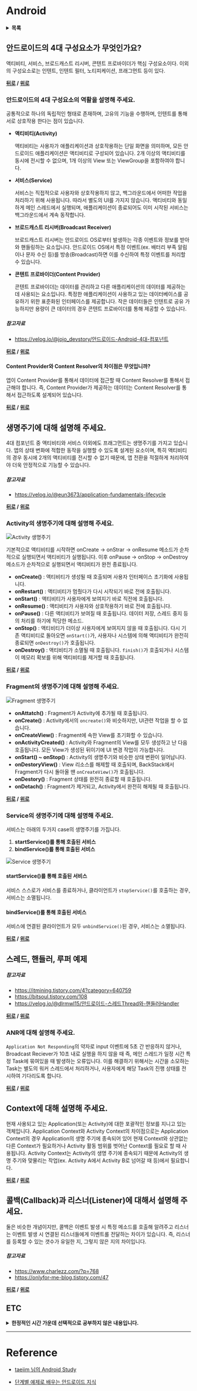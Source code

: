# Android

<details>
<summary><strong>목록</strong></summary>
<div markdown = "1">

- [안드로이드의 4대 구성요소가 무엇인가요?](#안드로이드의-4대-구성요소가-무엇인가요)
    * [안드로이드의 4대 구성요소의 역활을 설명해 주세요.](#안드로이드의-4대-구성요소의-역활을-설명해-주세요)
        + [Content Provider와 Content Resolver의 차이점은 무엇입니까?](#content-provider와-content-resolver의-차이점은-무엇입니까)
- [생명주기에 대해 설명해 주세요.](#생명주기에-대해-설명해-주세요)
    * [Activity의 생명주기에 대해 설명해 주세요.](#activity의-생명주기에-대해-설명해-주세요)
    * [Fragment의 생명주기에 대해 설명해 주세요.](#fragment의-생명주기에-대해-설명해-주세요)
    * [Service의 생명주기에 대해 설명해 주세요.](#service의-생명주기에-대해-설명해-주세요)
- [스레드, 핸들러, 루퍼 예제](#스레드-핸들러-루퍼-예제)
    * [ANR에 대해 설명해 주세요.](#anr에-대해-설명해-주세요)
- [Context에 대해 설명해 주세요.](#context에-대해-설명해-주세요)
- [콜백(Callback)과 리스너(Listener)에 대해서 설명해 주세요.](#콜백callback과-리스너listener에-대해서-설명해-주세요)

</div>
</details>

## 안드로이드의 4대 구성요소가 무엇인가요?

액티비티, 서비스, 브로드캐스트 리시버, 콘텐트 프로바이더가 핵심 구성요소이다.
이외의 구성요소로는 인텐트, 인텐트 필터, 노티피케이션, 프래그먼트 등이 있다.

**[뒤로](https://github.com/tini-min/Tech-Interview) / [위로](#android)**

### 안드로이드의 4대 구성요소의 역활을 설명해 주세요.

공통적으로 하나의 독립적인 형태로 존재하며, 고유의 기능을 수행하며, 인텐트를 통해 서로 상호작용 한다는 점이 있습니다.

- **액티비티(Activity)**

    액티비티는 사용자가 애플리케이션과 상호작용하는 단일 화면을 의미하며, 모든 안드로이드 애플리케이션은 액티비티로 구성되어 있습니다. 2개 이상의 액티비티를 동시에 전시할 수 없으며, 1개 이상의 View 또는 ViewGroup을 포함하여야 합니다.

- **서비스(Service)**

    서비스는 직접적으로 사용자와 상호작용하지 않고, 백그라운드에서 어떠한 작업을 처리하기 위해 사용됩니다. 따라서 별도의 UI를 가지지 않습니다. 액티비티와 동일하게 메인 스레드에서 실행되며, 애플리케이션이 종료되어도 이미 시작된 서비스는 백그라운드에서 계속 동작합니다.

- **브로드캐스트 리시버(Broadcast Receiver)**

    브로드캐스트 리시버는 안드로이드 OS로부터 발생하는 각종 이벤트와 정보를 받아와 핸들링하는 요소입니다. 안드로이드 OS에서 특정 이벤트(ex. 배터리 부족 알림이나 문자 수신 등)를 방송(Broadcast)하면 이를 수신하여 특정 이벤트를 처리할 수 있습니다.

- **콘텐트 프로바이더(Content Provider)**

    콘텐트 프로바이더는 데이터를 관리하고 다른 애플리케이션의 데이터를 제공하는 데 사용되는 요소입니다. 특정한 애플리케이션이 사용하고 있는 데이터베이스를 공유하기 위한 표준화된 인터페이스를 제공합니다. 작은 데이터들은 인텐트로 공유 가능하지만 용량이 큰 데이터의 경우 콘텐트 프로바이더를 통해 제공할 수 있습니다.

##### 참고자료

- https://velog.io/@jojo_devstory/안드로이드-Android-4대-컴포넌트

**[뒤로](https://github.com/tini-min/Tech-Interview) / [위로](#android)**

#### Content Provider와 Content Resolver의 차이점은 무엇입니까?

 앱이 Content Provider를 통해서 데이터에 접근할 때 Content Resolver를 통해서 접근해야 합니다. 즉, Content Provider가 제공하는 데이터는 Content Resolver를 통해서 접근하도록 설계되어 있습니다.

**[뒤로](https://github.com/tini-min/Tech-Interview) / [위로](#android)**

## 생명주기에 대해 설명해 주세요.

4대 컴포넌트 중 액티비티와 서비스 이외에도 프래그먼트는 생명주기를 가지고 있습니다. 앱의 상태 변화에 적합한 동작을 실행할 수 있도록 설계된 요소이며, 특히 액티비티의 경우 동시에 2개의 액티비티를 전시할 수 없기 때문에, 앱 전환을 적절하게 처리하여야 더욱 안정적으로 기능할 수 있습니다.

##### 참고자료

- https://velog.io/@eun3673/application-fundamentals-lifecycle

**[뒤로](https://github.com/tini-min/Tech-Interview) / [위로](#android)**

### Activity의 생명주기에 대해 설명해 주세요.

![Activity 생명주기](./img/Activity%20생명주기.png)

기본적으로 액티비티를 시작하면 onCreate -> onStrar -> onResume 메소드가 순차적으로 실행되면서 액티비티가 실행됩니다. 이후 onPause -> onStop -> onDestroy 메소드가 순차적으로 실행되면서 액티비티가 완전 종료됩니다.

- **onCreate()** : 액티비티가 생성될 때 호출되며 사용자 인터페이스 초기화에 사용됩니다.
- **onRestart()** : 액티비티가 멈췄다가 다시 시작되기 바로 전에 호출됩니다.
- **onStart()** : 액티비티가 사용자에게 보여지기 바로 직전에 호출됩니다.
- **onResume()** : 액티비티가 사용자와 상호작용하기 바로 전에 호출됩니다.
- **onPause()** : 다른 액티비티가 보여질 때 호출됩니다. 데이터 저장, 스레드 중지 등의 처리를 하기에 적당한 메소드.
- **onStop()** : 액티비티가 더이상 사용자에게 보여지지 않을 때 호출됩니다. 다시 기존 액티비티로 돌아오면 `onStart()`가, 사용자나 시스템에 의해 액티비티가 완전히 종료되면 `onDestroy()`가 호출됩니다.
- **onDestroy()** : 액티비티가 소멸될 때 호출됩니다. `finish()`가 호출되거나 시스템이 메모리 확보를 위해 액티비티를 제거할 때 호출됩니다.

**[뒤로](https://github.com/tini-min/Tech-Interview) / [위로](#android)**

### Fragment의 생명주기에 대해 설명해 주세요.

![Fragment 생명주기](./img/Fragment%20생명주기.png)

- **onAttatch()** : Fragment가 Activity에 추가될 때 호출됩니다.
- **onCreate()** : Activity에서의 `oncreate()`와 비슷하지만, UI관련 작업을 할 수 없습니다.
- **onCreateView()** : Fragment에 속한 View를 초기화할 수 있습니다.
- **onActivityCreated()** : Activity와 Fragment의 View를 모두 생성하고 난 다음 호출됩니다. 모든 View가 생성된 뒤이기에 UI 변경 작업이 가능합니다.
- **onStart() ~ onStop()** : Activity의 생명주기와 비슷한 상태 변환이 일어납니다.
- **onDestoryView()** : View 리소스를 해제할 때 호출되며, BackStack에서 Fragment가 다시 돌아올 땐 `onCreateView()`가 호출됩니다.
- **onDestory()** : Fragment 상태를 완전히 종료할 때 호출됩니다.
- **onDetach()** : Fragment가 제거되고, Activity에서 완전히 해제될 때 호출됩니다.

**[뒤로](https://github.com/tini-min/Tech-Interview) / [위로](#android)**

### Service의 생명주기에 대해 설명해 주세요.

서비스는 아래의 두가지 case의 생명주기를 가집니다.

1. **startService()를 통해 호출된 서비스**
2. **bindService()를 통해 호출된 서비스**

![Service 생명주기](./img/Service%20생명주기.png)

#### startService()를 통해 호출된 서비스
서비스 스스로가 서비스를 종료하거나, 클라이언트가 `stopService()`를 호출하는 경우, 서비스는 소멸됩니다.

#### bindService()를 통해 호출된 서비스
서비스에 연결된 클라이언트가 모두 `unbindService()`된 경우, 서비스는 소멸됩니다.

**[뒤로](https://github.com/tini-min/Tech-Interview) / [위로](#android)**

## 스레드, 핸들러, 루퍼 예제

##### 참고자료

- https://itmining.tistory.com/4?category=640759
- https://bitsoul.tistory.com/108
- https://velog.io/@dlrmwl15/안드로이드-스레드Thread와-핸들러Handler

**[뒤로](https://github.com/tini-min/Tech-Interview) / [위로](#android)**

### ANR에 대해 설명해 주세요.

`Application Not Responding`의 약자로 input 이벤트에 5초 간 반응하지 않거나, Broadcast Reciever가 10초 내로 실행을 하지 않을 때 즉, 메인 스레드가 일정 시간 특정 Task에 묶여있을 때 발생하는 오류입니다. 이를 해결하기 위해서는 시간을 소모하는 Task는 별도의 워커 스레드에서 처리하거나, 사용자에게 해당 Task의 진행 상태를 전시하여 기다리도록 합니다.

**[뒤로](https://github.com/tini-min/Tech-Interview) / [위로](#android)**

## Context에 대해 설명해 주세요.

현재 사용되고 있는 Application(또는 Activity)에 대한 포괄적인 정보를 지니고 있는 객체입니다. Application Context와 Activity Context의 차이점으로는 Application Context의 경우 Application의 생명 주기에 종속되어 있어 현재 Context와 상관없는 다른 Context가 필요하거나 Activity 활동 범위를 벗어난 Context를 필요로 할 때 사용됩니다. Activity Context는 Activity의 생명 주기에 종속되기 때문에 Activity의 생명 주기와 맞물리는 작업(ex. Activity A에서 Activity B로 넘어갈 때 등)에서 필요합니다.

**[뒤로](https://github.com/tini-min/Tech-Interview) / [위로](#android)**

## 콜백(Callback)과 리스너(Listener)에 대해서 설명해 주세요.

둘은 비슷한 개념이지만, 콜백은 이벤트 발생 시 특정 메소드를 호출해 알려주고 리스너는 이벤트 발생 시 연결된 리스너들에게 이벤트롤 전달하는 차이가 있습니다. 즉, 리스너를 등록할 수 있는 갯수가 유일한 지, 그렇지 않은 지의 차이입니다. 

##### 참고자료

- https://www.charlezz.com/?p=768
- https://onlyfor-me-blog.tistory.com/47

**[뒤로](https://github.com/tini-min/Tech-Interview) / [위로](#android)**

## ETC

<details>
 <summary><strong>한정적인 시간 가운데 선택적으로 공부하지 않은 내용입니다.</strong></summary>
 <div markdown = "1">

>시간적 여유가 있을 때 보충예정

</div>
</details>

---
# Reference

* [taeiim 님의 Android Study](https://github.com/taeiim/Android-Study/blob/master/study/week16/안드로이드%20개발자로%20취업하기%20-%20면접/신입%20안드로이드%20개발자로%20취업하기%20-%20면접.md)

* [단계별 예제로 배우는 안드로이드 지식](https://kairo96.gitbooks.io/android/content/)